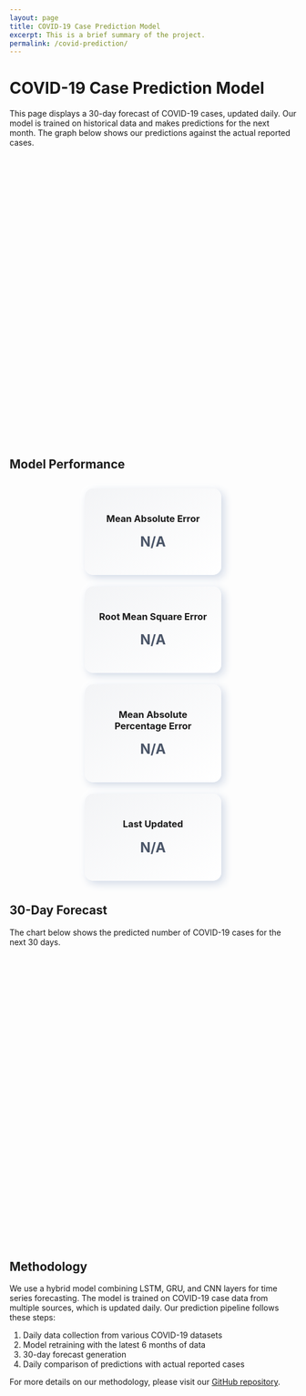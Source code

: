 ```yaml
---
layout: page
title: COVID-19 Case Prediction Model
excerpt: This is a brief summary of the project.
permalink: /covid-prediction/
---
```


# COVID-19 Case Prediction Model

This page displays a 30-day forecast of COVID-19 cases, updated daily. Our model is trained on historical data and makes predictions for the next month. The graph below shows our predictions against the actual reported cases.

<div id="prediction-chart" style="height: 500px;"></div>

## Model Performance

<div id="performance-metrics" class="metrics-container">
    <div class="metric-card">
        <h3>Mean Absolute Error</h3>
        <p id="mae" class="metric-value">N/A</p>
    </div>
    <div class="metric-card">
        <h3>Root Mean Square Error</h3>
        <p id="rmse" class="metric-value">N/A</p>
    </div>
    <div class="metric-card">
        <h3>Mean Absolute Percentage Error</h3>
        <p id="mape" class="metric-value">N/A</p>
    </div>
    <div class="metric-card">
        <h3>Last Updated</h3>
        <p id="last-updated" class="metric-value">N/A</p>
    </div>
</div>

## 30-Day Forecast

The chart below shows the predicted number of COVID-19 cases for the next 30 days.

<div id="forecast-chart" style="height: 500px; margin-top: 20px;"></div>

## Methodology

We use a hybrid model combining LSTM, GRU, and CNN layers for time series forecasting. The model is trained on COVID-19 case data from multiple sources, which is updated daily. Our prediction pipeline follows these steps:

1. Daily data collection from various COVID-19 datasets
2. Model retraining with the latest 6 months of data
3. 30-day forecast generation
4. Daily comparison of predictions with actual reported cases

For more details on our methodology, please visit our [GitHub repository](https://github.com/hiyata/covid-19-predictor).

<script src="https://cdn.plot.ly/plotly-latest.min.js"></script>
<script src="https://cdnjs.cloudflare.com/ajax/libs/dayjs/1.10.4/dayjs.min.js"></script>
<script src="https://cdnjs.cloudflare.com/ajax/libs/animejs/3.2.1/anime.min.js"></script>

<style>
.metrics-container {
    display: flex;
    justify-content: space-around;
    flex-wrap: wrap;
    margin-top: 20px;
}
.metric-card {
    background: linear-gradient(145deg, #f3f4f6, #ffffff);
    border-radius: 15px;
    box-shadow: 5px 5px 15px #d1d9e6, -5px -5px 15px #ffffff;
    padding: 20px;
    width: 200px;
    margin: 10px;
    text-align: center;
    transition: transform 0.3s ease;
}
.metric-card:hover {
    transform: translateY(-5px);
}
.metric-value {
    font-size: 24px;
    font-weight: bold;
    color: #4a5568;
    margin-top: 10px;
}
</style>

<script>
document.addEventListener('DOMContentLoaded', function() {
    console.log('DOM content loaded');
    fetch('/assets/covid-19-files/covid_predictions.json')
        .then(response => {
            console.log('Response status:', response.status);
            if (!response.ok) {
                throw new Error(`HTTP error! status: ${response.status}`);
            }
            return response.json();
        })
        .then(data => {
            console.log('Data received:', data);
            if (!data || !Array.isArray(data.dates) || !Array.isArray(data.actual) || !Array.isArray(data.predicted)) {
                throw new Error('Data is missing required fields or they are not arrays');
            }
            
            // Create the prediction chart
            const trace1 = {
                x: data.dates,
                y: data.actual,
                type: 'scatter',
                mode: 'lines',
                name: 'Actual Cases',
                line: {color: '#3182CE'}
            };
            const trace2 = {
                x: data.dates,
                y: data.predicted,
                type: 'scatter',
                mode: 'lines',
                name: 'Predicted Cases',
                line: {color: '#E53E3E'}
            };
            const layout = {
                title: 'COVID-19 Cases: Actual vs Predicted',
                xaxis: { title: 'Date', rangeslider: {visible: true} },
                yaxis: { title: 'Number of Cases' },
                plot_bgcolor: '#F7FAFC',
                paper_bgcolor: '#F7FAFC',
                hovermode: 'closest'
            };
            Plotly.newPlot('prediction-chart', [trace1, trace2], layout);

            // Animate the lines
            anime({
                targets: '#prediction-chart path.js-line',
                strokeDashoffset: [anime.setDashoffset, 0],
                easing: 'easeInOutSine',
                duration: 1500,
                delay: function(el, i) { return i * 250 },
                direction: 'alternate',
                loop: false
            });

            // Create the forecast chart
            const forecastTrace = {
                x: data.future_dates,
                y: data.future_predicted,
                type: 'scatter',
                mode: 'lines',
                name: '30-Day Forecast',
                line: {color: '#38A169'}
            };
            const forecastLayout = {
                title: '30-Day COVID-19 Case Forecast',
                xaxis: { title: 'Date' },
                yaxis: { title: 'Number of Cases' },
                plot_bgcolor: '#F7FAFC',
                paper_bgcolor: '#F7FAFC',
                hovermode: 'closest'
            };
            Plotly.newPlot('forecast-chart', [forecastTrace], forecastLayout);

            // Animate the forecast line
            anime({
                targets: '#forecast-chart path.js-line',
                strokeDashoffset: [anime.setDashoffset, 0],
                easing: 'easeInOutSine',
                duration: 1500,
                delay: 1000,
                direction: 'alternate',
                loop: false
            });

            // Update performance metrics with animation
            const metrics = ['mae', 'rmse', 'mape', 'last-updated'];
            metrics.forEach(metric => {
                let el = document.getElementById(metric);
                let value = data[metric];
                if (metric === 'mape' && isFinite(value)) {
                    value = value.toFixed(2) + '%';
                } else if (metric === 'last-updated') {
                    value = dayjs(value).format('MMMM D, YYYY');
                } else if (typeof value === 'number') {
                    value = value.toFixed(2);
                }
                el.innerText = '0';
                anime({
                    targets: el,
                    innerHTML: [0, value],
                    round: 1,
                    easing: 'easeInOutExpo',
                    duration: 2000
                });
            });
        })
        .catch(error => {
            console.error('Error fetching or processing data:', error);
            document.getElementById('prediction-chart').innerHTML = 'Error loading chart data: ' + error.message;
            document.getElementById('performance-metrics').innerHTML = 'Error loading performance metrics: ' + error.message;
            document.getElementById('forecast-chart').innerHTML = 'Error loading forecast data: ' + error.message;
        });
});
</script>